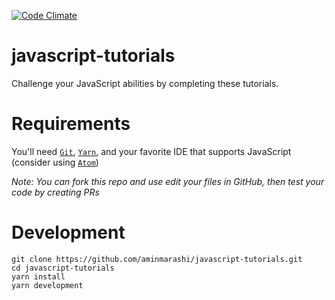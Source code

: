 [![Code Climate](https://codeclimate.com/github/aminmarashi/javascript-tutorials/badges/gpa.svg)](https://codeclimate.com/github/aminmarashi/javascript-tutorials)

# javascript-tutorials
Challenge your JavaScript abilities by completing these tutorials.


# Requirements

You'll need [`Git`](https://www.atlassian.com/git/tutorials/install-git), [`Yarn`](https://yarnpkg.com/lang/en/docs/install/), and your favorite IDE that supports JavaScript (consider using [`Atom`](http://flight-manual.atom.io/getting-started/sections/installing-atom/))

*Note: You can fork this repo and use edit your files in GitHub, then test your code by creating PRs*

# Development

```
git clone https://github.com/aminmarashi/javascript-tutorials.git
cd javascript-tutorials
yarn install
yarn development
```
